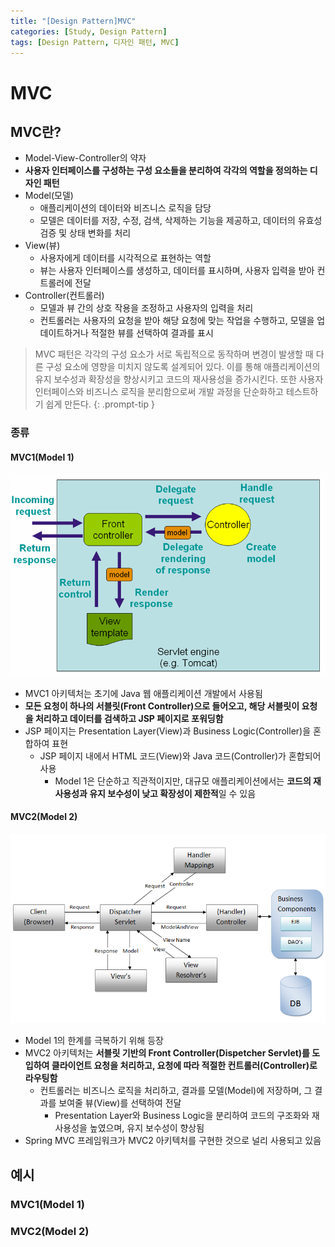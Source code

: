 ```yaml
---
title: "[Design Pattern]MVC"
categories: [Study, Design Pattern]
tags: [Design Pattern, 디자인 패턴, MVC]
---
```


# MVC

## MVC란?

- Model-View-Controller의 약자
- **사용자 인터페이스를 구성하는 구성 요소들을 분리하여 각각의 역할을 정의하는 디자인 패턴**
- Model(모델)
	+ 애플리케이션의 데이터와 비즈니스 로직을 담당
	+ 모델은 데이터를 저장, 수정, 검색, 삭제하는 기능을 제공하고, 데이터의 유효성 검증 및 상태 변화를 처리
- View(뷰)
	+ 사용자에게 데이터를 시각적으로 표현하는 역할
	+ 뷰는 사용자 인터페이스를 생성하고, 데이터를 표시하며, 사용자 입력을 받아 컨트롤러에 전달
- Controller(컨트롤러)
	+ 모델과 뷰 간의 상호 작용을 조정하고 사용자의 입력을 처리
	+ 컨트롤러는 사용자의 요청을 받아 해당 요청에 맞는 작업을 수행하고, 모델을 업데이트하거나 적절한 뷰를 선택하여 결과를 표시

> MVC 패턴은 각각의 구성 요소가 서로 독립적으로 동작하며 변경이 발생할 때 다른 구성 요소에 영향을 미치지 않도록 설계되어 있다. 이를 통해 애플리케이션의 유지 보수성과 확장성을 향상시키고 코드의 재사용성을 증가시킨다. 또한 사용자 인터페이스와 비즈니스 로직을 분리함으로써 개발 과정을 단순화하고 테스트하기 쉽게 만든다.
{: .prompt-tip }

### 종류

#### MVC1(Model 1)

![01-mvc1](/assets/img/posts/study/design-pattern/mvc/01-mvc1-structure.jpg)

- MVC1 아키텍처는 초기에 Java 웹 애플리케이션 개발에서 사용됨
- **모든 요청이 하나의 서블릿(Front Controller)으로 들어오고, 해당 서블릿이 요청을 처리하고 데이터를 검색하고 JSP 페이지로 포워딩함**
- JSP 페이지는 Presentation Layer(View)과 Business Logic(Controller)을 혼합하여 표현
	+ JSP 페이지 내에서 HTML 코드(View)와 Java 코드(Controller)가 혼합되어 사용
		* Model 1은 단순하고 직관적이지만, 대규모 애플리케이션에서는 **코드의 재사용성과 유지 보수성이 낮고 확장성이 제한적**일 수 있음

#### MVC2(Model 2)

![02-mvc2](/assets/img/posts/study/design-pattern/mvc/02-mvc2-structure.jpg)

- Model 1의 한계를 극복하기 위해 등장
- MVC2 아키텍처는 **서블릿 기반의 Front Controller(Dispetcher Servlet)를 도입하여 클라이언트 요청을 처리하고, 요청에 따라 적절한 컨트롤러(Controller)로 라우팅함**
	+ 컨트롤러는 비즈니스 로직을 처리하고, 결과를 모델(Model)에 저장하며, 그 결과를 보여줄 뷰(View)를 선택하여 전달
		* Presentation Layer와 Business Logic을 분리하여 코드의 구조화와 재사용성을 높였으며, 유지 보수성이 향상됨
- Spring MVC 프레임워크가 MVC2 아키텍처를 구현한 것으로 널리 사용되고 있음

## 예시

### MVC1(Model 1)

### MVC2(Model 2)